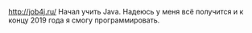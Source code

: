 http://job4j.ru/ 
Начал учить Java. Надеюсь у меня всё получится и к концу 2019 года я смогу программировать.
